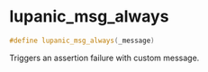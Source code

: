 # lupanic_msg_always

```c++
#define lupanic_msg_always(_message)
```

Triggers an assertion failure with custom message. 

